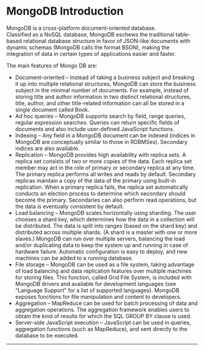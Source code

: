 # MongoDB Introduction

MongoDB is a cross-platform document-oriented database.  
Classified as a NoSQL database, MongoDB eschews the traditional table-based relational database structure in favor of JSON-like documents with dynamic schemas \(MongoDB calls the format BSON\), making the integration of data in certain types of applications easier and faster.

The main features of Mongo DB are:

* Document-oriented – Instead of taking a business subject and breaking it up into multiple relational structures, MongoDB can store the business subject in the minimal number of documents. For example, instead of storing title and author information in two distinct relational structures, title, author, and other title-related information can all be stored in a single document called Book.
* Ad hoc queries – MongoDB supports search by field, range queries, regular expression searches. Queries can return specific fields of documents and also include user-defined JavaScript functions.
* Indexing – Any field in a MongoDB document can be indexed \(indices in MongoDB are conceptually similar to those in RDBMSes\). Secondary indices are also available.
* Replication – MongoDB provides high availability with replica sets. A replica set consists of two or more copies of the data. Each replica set member may act in the role of primary or secondary replica at any time. The primary replica performs all writes and reads by default. Secondary replicas maintain a copy of the data of the primary using built-in replication. When a primary replica fails, the replica set automatically conducts an election process to determine which secondary should become the primary. Secondaries can also perform read operations, but the data is eventually consistent by default.
* Load balancing – MongoDB scales horizontally using sharding. The user chooses a shard key, which determines how the data in a collection will be distributed. The data is split into ranges \(based on the shard key\) and distributed across multiple shards. \(A shard is a master with one or more slaves.\) MongoDB can run over multiple servers, balancing the load and/or duplicating data to keep the system up and running in case of hardware failure. Automatic configuration is easy to deploy, and new machines can be added to a running database.
* File storage – MongoDB can be used as a file system, taking advantage of load balancing and data replication features over multiple machines for storing files. This function, called Grid File System, is included with MongoDB drivers and available for development languages \(see “Language Support” for a list of supported languages\). MongoDB exposes functions for file manipulation and content to developers.
* Aggregation – MapReduce can be used for batch processing of data and aggregation operations. The aggregation framework enables users to obtain the kind of results for which the SQL GROUP BY clause is used.
* Server-side JavaScript execution – JavaScript can be used in queries, aggregation functions \(such as MapReduce\), and sent directly to the database to be executed.

---



